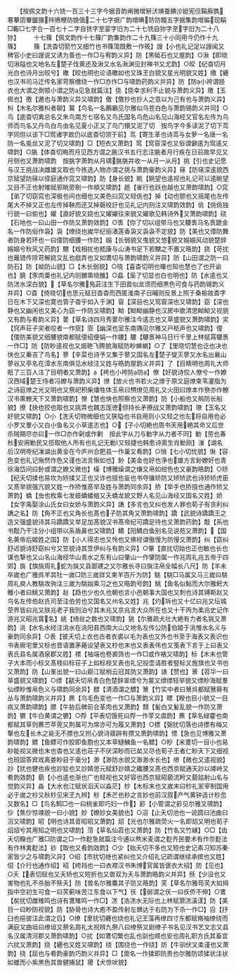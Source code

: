 <!-- { "loadSidebar": true } -->
　　【按佩文韵十六铣一百三十三字今据音韵阐微增豣汱琠蚕錪沴娗宪伣鞙廯臇寋藆囝韏皽搌辡鴘楩防娩偭二十七字据广韵增晪防防饘五字据集韵增牑现駽□辴□七字合一百七十二字自铣字至宴字旧为二十七铣自狝字至字旧为二十八狝】
　　十七篠【佩文韵作十七篠广韵集韵作二十九篠三十小同用今仍作十九篠】
　　篠【洗杳切箭竹又细竹也书篠簜既敷一作筱】謏【小也礼记足以謏闻又稗官小史曰謏说又诱为善也一作□与宥韵义异】防【黑砥石也又屋韵】○湫【即晓切湫隘也又地名左楚子伐黄还及湫又水名湫渊见封禅书又尤韵】○皎【纪杳切月光白也诗月出皎兮】皦【皎也明也论语皦如也又珠玊白貌又星光明貌又姓】缴【纒也汉书司马迁传名家苛察缴绕一作□亦作□与啸韵药韵义并异】防【防小袴谓胫衣也大谓之倒顿小谓之防见急就篇注】侥【侥幸求利不止貌与萧韵义异】璬【玉佩也】徼【邀也与萧韵义异又啸韵】儌【儌抄也抄人之意以为己有也与萧韵义异】朻【木名尔雅朻者聊】鸄【鸟名一名鶶鷵见尔雅似乌苍白色与萧韵锡韵义并同】○鸟【底杳切禽总名又朱鸟南方七宿名又鸟氏国名鸟危山名见山海经又官名左传为鸟师而鸟名又丹鸟白鸟虫名见夏小正又了鸟门镮又泥了切　按鸟字今多读泥了切下茑字同但以该下□窎诸字故仍以底杳切领于前】茑【寄生革也诗茑与女萝一名唐一名防一名兎丝又泥了切又啸韵】□【短衣又萧韵】窎【窎窅深也又俗谓僻逺为窎逺又啸韵】○朓【体杳切晦而月见西方谓之朓汉书五行志注朓者月行疾在日前故早见又月侧也又萧韵啸韵　按朓字萧韵从月啸朓朓并收一从月一从月】挑【引也史记愿与汉王挑战决雌雄又取也今拣选人物亦谓之挑与萧韵豪韵义异】窱【防窱深逺貌西京赋望防窱以径庭通作窕又啸韵】防【身长貌】眺【眺望也逺视也礼记可以逺眺望又目不正也射雉赋邪眺旁剔一作頫又啸韵】趒【雀行也跃也越也又萧韵啸韵】○窕【弟了切窈窕也深极也间也细也又美色曰窕又轻佻也】掉【动也颤也又摇尾也左传尾大不掉又正也左传掉鞅而还又掉磬绞訏也见礼记内则注又啸韵效韵】佻【佻佻独行貌一曰偷也】嬥【直好貌又娆也又嬥嬥往来貌又嬥歌见韩诗外又萧韵啸韵】硗【石地也一曰山田一作防又萧韵效韵】○褭【你了切以组带马也又騕褭马名褭蹏金名一作防俗作袅】袅【缭绕也嵗华纪丽渚莲香袅又袅袅不定貌】防【美也又偠防舞者防身若环也一曰偠防细腰一作防】嫋【长弱貌又曳貌又悠貌又嫋嫋风动貌楚辞嫋嫋兮秋风又药韵】嬲【戏相扰也嵇康与山涛书足下若嬲之不置又晧韵】娆【苛扰也鼂错传除苛解娆又乱也戱弄也又如鷕切与萧韵啸韵义并异】防【山田谓之防一曰防石】防【岰防山貌】□【木长弱貌】○晓【喜杳切明也曙也知也慧也了也开谕也】膮【豕肉羮也礼记内则膷熏晓醢】○皛【奚了切显也白也明也】防【水逺也又防溔水深白貌】【草名尔雅鳬茈注生下田苗似龙须而细黒色可食与药韵锡韵义并异】○杳【倚晓切也思元赋日杳杳而西匿淮南子日晡则反景上照于桑榆故杳字日在木下又深也寛也管子杳乎如入于渊】窅【深目也又窎窅深也又啸韵】窈【深也静也又幽闲也又美心为窈一作防又啸韵】眑【眑眑幽静也汉房中歌清思眑眑又视貌又有韵与肴韵义异】葽【草名诗四月秀葽尔雅注今逺志也又草盛貌又萧韵啸韵】宎【窍声荘子宎者咬者一作窔】窔【幽深也室东南隅见尔雅又戸枢声也又啸韵】偠【偠防美貌又细腰貌南都赋偠绍便娟一作婹】騕【騕褭神马日行千里上林赋罥騕褭一作□】防【防眇逺视也又烟艳飞腾貌海赋防眇蝉蜎】○了【里晓切慧也讫也决也快也又秦吉了鸟名】蓼【辛菜也诗予又集于蓼又国名左楚子燮灭蓼又水名出襄山蓼谷又亭名在漳水东南俱见水经注又姓与晧韵屋韵义并异】了【目睛明也周礼大师眂了三百人注了目明者又萧韵】【袴也小袴防防】僚【好貌诗佼人僚兮一作嫽汉西域楚王侍者冯嫽与萧韵义异】燎【放火也书若火之燎于原又庭燎束苇灌脂为之诗庭燎之光又明也又祭祀积柴燔牲体玉帛曰槱燎见周礼又火田曰燎本作尞亦作轑汉书熏轑天下又萧韵啸韵】憭【慧也快也照察也又萧韵】防【小船也又鸼防长船貌】撩【抉也挍也取也又挑弄也魏志厐徳但持长矛撩战又萧韵啸韵】璙【玉名又好貌又啸韵】○小【洗夭切物微细也又狭隘也书自用则小又轻之也左将自用也必小罗又羣小又白小鱼名又小草逺志也】○【子小切絶也周书天用絶其命又后世杀贼期尽亦曰一作□亦作劋或作剿　按此字从刀与勦字从力者不同】勦【劳也春秋安用勦民又揽取他人所有也礼记无勦又轻捷也韩愈诗禀生肖勦刚】漅【湖名后汉明帝纪漅湖出黄金在今庐州合肥县一作巢又肴韵】○悄【七小切忧貌】愀【容色变也礼记愀然作色又谨也法言愀如也】釥【美金也好也浄也雄方言釥嫽好也青徐海岱间曰釥或谓之嫽又微也】缲【博雅缲谓之缣又帛如绀色也又豪韵晧韵】○矫【纪夭切揉也易坎为矫揉又正也又诈也擅也妄也书夺攘矫防又矫矫武也诗矫矫虎臣又髙举貌强亢貌又姓一作挢惟髙举及姓与萧韵同余异】挢【举手也挢擅也通作矫又萧韵】蟜【虫也枚乘七发蚑蟜蝼螘又夭蟜龙貌又野人名见山海经又国名又姓】娇【女字禹娶涂山氏女曰女娇与萧韵义异】譑【多言也又纠也发人罪也荀子有贪利纠譑之名】防【角不正也又角长也髙也子防其角又萧韵啸韵】蹻【武貌诗蹻蹻王之造又强盛貌诗其马蹻蹻又举足加髙貌汉书髙帝纪可蹻足待也又萧韵药韵】敽【系也书敽乃干注分小组带以系盾鼻也又啸韵】鱎【阳鱎白鱼别名见说苑又萧韵】【国名黄帝后姬姓之国】防【小人得志也又怜也又佛经谓傲慢为防慢又萧韵】纠【窈纠舒迟貌诗舒窈纠兮又笠貌诗其笠伊纠与有韵义异】○肇【直扰切始也正也敏也长也谋也撃也又山名山海经华山青水之东有山曰肇山一作肈防属一作兆周礼兆五帝于四郊】旐【旗旐周礼蛇为旐又县鄙建之又尔雅长寻曰旐注帛全幅长八尺】防【羊未卒嵗也广雅呉羊其牡一嵗□防三嵗牂又柬羊百斤为防】駣【駣□马属又马三嵗曰駣周礼庾人教駣攻驹注三嵗为駣始乘习之也又晧韵号韵】鮡【鱼名似鮎而大尔雅魾大鳠小者曰鮡又萧韵】赵【趋也少也久也朝也言小邑朝事大国也又刺也诗其镈斯赵又鸟名左传伯赵氏司至注伯劳也又国名又州名又姓】兆【灼坼也又十亿曰兆又坛城茔界皆曰兆又朕兆老子我则泊兮其未兆又京兆言大众所在也又十干丙为柔兆史记作游兆又昭兆寳名】絩【绮丝之数也又啸韵】狣【尔雅疏犬壮大絶有力者名狣又萧韵】洮【水名水经注洮水在洮阳县西南大山又地名左传公防伯姬于洮惟水名义与豪韵同余异】○表【彼夭切上衣也古者衣裘以毛为表也又外也书至于海表又表识也书表厥宅里又标也晋语置茅蕝设望表又杪也末也又表表伟也又笺表下言于上曰表又表氏县名属酒泉郡又姓】褾【袖端也卷裘饰也一作□或作裱又啸韵】标【木末也管子大本而小标又髙枝曰标荘子上如标枝又表也礼记投壶请胜者竪标又旌旗也又书也又萧韵】防【山峯出貌一曰山巅江赋梢云冠其防又萧韵】諘【赞也】蔈【苕华一曰草盛貌又啸韵】○缥【嚭夭切帛青白色楚辞翠缥兮为裳又缥缥轻举貌又缥眇海赋羣仙缥眇惟帛色义与啸韵同余异】醥【清酒谓之醥】篻【竹实中者曰篻呉都赋篻簩有丛与萧韵啸韵义并异】麃【鸟毛色变也一作□与萧韵义异】瞟【睽也目小貌又一目病又萧韵啸韵】膘【牛胁后髀前合革肉也又萧韵】顠【髪白又髪乱貌一作防又萧韵】犥【牛白黄谓之犥】○殍【平表切饿死曰殍一作莩又虞韵】藨【草名緑藿也南都赋其草则藨苎苹莞又荆属可为席亦可为履又萧韵】○摽【弼扰切落也诗摽有梅又撃也左长木之毙无不摽也又拊心貌诗寤辟有摽又萧韵啸韵】慓【急也见博雅又萧韵啸韵】鳔【鱼鳔可作胶即鱼胞也又本草鱁鮧鱼一名鳔】○眇【米鷕切一目小也易眇能视又微也末也杳也又逺也荘子不厌深眇而已矣又尽也荀子王者仁眇天下又细视也班固答宾戏离娄眇目于毫分】渺【渺防水貌又渺渺水长也】缈【微也又逺视貌】訬【扰也健也疾也訬狯也又訬婧思元赋舒訬婧之纎腰又髙也西京赋通天訬以竦峙又肴韵效韵】藐【小也逺也渐也广也轻视也又好容也西京赋昭藐流盻又藐姑射山名与觉韵义异】淼【大水也江赋状滔天以淼茫】杪【木标末也又嵗末曰杪礼冡宰制国用必于嵗之杪又秋杪见宋玊九辨】秒【禾芒也秒之言妙也前汉叙产气黄钟造计秒忽又数名】□【鸟名鹪□也一曰桃雀即巧妇一作】篎【小管谓之篎见尔雅又啸韵】仯【焦仯惊竦貌一曰小貌】妙【嫽妙女美貌也】○沼【止夭切池也一说圆曰池曲曰沼又啸韵】昭【明也诗其音昭昭又萧韵】炤【光也尔雅疏荧火一名即炤又明也荀子炤炤兮其用知之明也又啸韵】菬【草名仙苕也又萧韵】防【竹名又竹縁】○□【齿夭切糗也广雅□防谓之□一作麨急就篇注今通以熬米麦谓之麨齐民要术有作奈麨法有作林禽麨法】钞【取也又肴韵效韵】○少【始夭切不多也又短也史记素习知苏秦家皆少之与啸韵义异】○绍【市扰切继也紧纠也又介绍礼记疏谓继续承摈也又姓】佋【介行也通作绍】袑【绔裆也一曰衣襟汉书朱博官属皆褒衣大袑】防【见也】○夭【表切屈也又夭矫也又短折也又兽双为夭与萧韵晧韵义并异】殀【少没也又害物也礼不杀胎不殀夭】防【兽名尔雅麋其子防又晧韵】芺【草名尔雅芶芺大如拇指中空初生可食一曰芺蓟味苦江东食以下气】仸【弱谓之仸一曰仸侨不伸】○鷕【矣扰切雌雉鸣也诗有鷕雉鸣一作□】溔【浩溔水无际也上林赋灏溔潢漾】防【美目一曰眇防视貌】防【胁骨也诗大庖不盈传射左髀达于右防为下杀一作□】舀【抒臼也挹彼注此谓之舀】○缭【里扰切纒也绕也礼记玊藻再缭四寸东都赋脩袖缭绕而满庭又曲垣曰缭垣又祭名周礼太祝辨九祭八曰缭祭又尉缭子书名见汉书艺文志又县名汉属清河郡又萧韵啸韵】○扰【如鷕切繁也乱也驯也顺也安也周礼职方氏其畜宜六扰又萧韵】绕【纒也又姓又啸韵】绕【围绕也一作绕】防【牛驯伏又柔谨也又萧韵】挠【屈也与肴韵豪韵巧韵义并异】□【兽名一作猱即防贵也尔雅防颂猱状注状如蜼而小紫黒色其兽健捕鼠】獿【犬惊吠貌】
